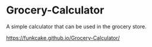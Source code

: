 # Grocery-Calculator

A simple calculator that can be used in the grocery store.

https://funkcake.github.io/Grocery-Calculator/
